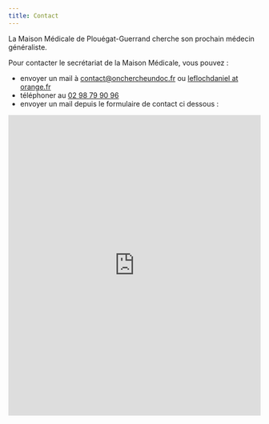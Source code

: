 ```yaml
---
title: Contact
---
```

La Maison Médicale de Plouégat-Guerrand cherche son prochain médecin généraliste.

Pour contacter le secrétariat de la Maison Médicale, vous pouvez :

- envoyer un mail à [contact@onchercheundoc.fr](mailto:contact@onchercheundoc.fr) ou [leflochdaniel at orange.fr](mailto:leflochdaniel@orange.fr)
- téléphoner au [02 98 79 90 96](tel:+33298799096)
- envoyer un mail depuis le formulaire de contact ci dessous :

<iframe title="Contact Form" src="https://plugins.crisp.chat/urn:crisp.im:contact-form:0/contact/550a0428-e1b2-42b5-9f90-9a03c8ff2290" referrerpolicy="origin" sandbox="allow-forms allow-popups allow-scripts allow-same-origin" width="100%" height="600px" frameborder="0"></iframe>